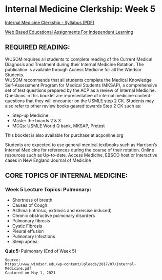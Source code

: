 # Internal Medicine Clerkship: Week 5

[Internal Medicine Clerkship - Syllabus (PDF)](/usmle/im/Internal-Medicine.pdf)

[Web Based Educational Assignments For Independent Learning](/usmle/im/web-based-assignments.md)

## REQUIRED READING:

WUSOM requires all students to complete reading of the Current Medical Diagnosis and Treatment during their Internal Medicine Rotation. The publication is available through Access Medicine for all the Windsor Students.   
WUSOM recommends that all students complete the Medical Knowledge Self-Assessment Program for Medical Students (MKSAP), a comprehensive set of test questions prepared by the ACP as a review of Internal Medicine. Questions in this booklet are representative of internal medicine content questions that they will encounter on the USMLE step 2 CK. Students may also refer to other review books geared
towards Step 2 CK such as:

* Step-up Medicine
* Master the boards 2 & 3
* MCQs: USMLE World Q bank, MKSAP, Pretest

This booklet is also available for purchase at acponline.org

Students are expected to use general medical textbooks such as Harrison’s Internal Medicine for references during the course of their rotation. Online resources such as Up-to-date, Access Medicine, EBSCO host or Interactive cases in New England Journal of Medicine

## CORE TOPICS OF INTERNAL MEDICINE:

### Week 5 Lecture Topics: Pulmonary:

* Shortness of breath
* Causes of Cough
* Asthma (intrinsic, extrinsic and exercise induced)
* Chronic obstructive pulmonary disorders
* Pulmonary fibrosis
* Cystic Fibrosis
* Pleural effusion
* Pulmonary Infections
* Sleep apnea

**Quiz 5:** Pulmonary (End of Week 5)

```
Source:
https://www.windsor.edu/wp-content/uploads/2017/07/Internal-Medicine.pdf
Captured on May 1, 2021
```
